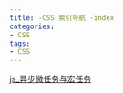 ```yaml
---
title: -CSS 索引导航 -index
categories: 
- CSS
tags:
- CSS
---
```

[js_异步微任务与宏任务](./js_异步微任务与宏任务)



























